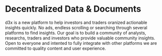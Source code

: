 # Decentralized Data & Documents  

d3x is a new platform to help investors and traders oranized actionable insights quickly. No ads, endless scrolling or searching through several platforms to find insights. Our goal is to build a community of analysts, researchs, traders and investors who provide valuable community insights. Open to everyone and intented to fully integrate with other platforms we are committed to quality content and user experience. 


